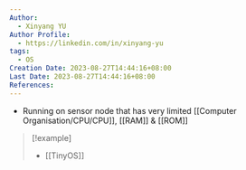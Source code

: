 ```yaml
---
Author:
  - Xinyang YU
Author Profile:
  - https://linkedin.com/in/xinyang-yu
tags:
  - OS
Creation Date: 2023-08-27T14:44:16+08:00
Last Date: 2023-08-27T14:44:16+08:00
References:
---
```

- Running on sensor node that has very limited [[Computer Organisation/CPU/CPU]], [[RAM]] & [[ROM]]

> [!example]
> - [[TinyOS]]